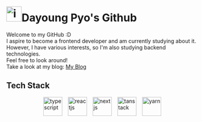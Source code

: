 # <img src="https://techstack-generator.vercel.app/github-icon.svg" alt="icon" width="40" height="40" />Dayoung Pyo's Github

Welcome to my GitHub :D  
I aspire to become a frontend developer and am currently studying about it.  
However, I have various interests, so I'm also studying backend technologies.  
Feel free to look around!  
Take a look at my blog: [My Blog](https://celestedayoung.netlify.app/)

## Tech Stack

<div style="display: flex; gap: 15px; justify-content: center">
<img src="https://github.com/user-attachments/assets/065b7524-691e-4912-a51e-cf780f1a2562" alt="typescript" width="50" height="50" />
<img src="https://github.com/user-attachments/assets/1a600753-bd1f-4b99-8615-01c203c58762" alt="reactjs" width="50" height="50" />
<img src="https://github.com/user-attachments/assets/ba66b466-b1e3-4ffe-be22-95629050b67f" alt="nextjs" width="50" height="50" />
<img src="https://github.com/user-attachments/assets/821fa329-bbe3-418d-9232-32e2e0f1b4c9" alt="tanstack" width="50" height="50" />
<img src="https://github.com/user-attachments/assets/313ac492-1c09-4f41-9845-867dc574b1d3" alt="yarn" width="50" height="50" />
</div>
</div>
